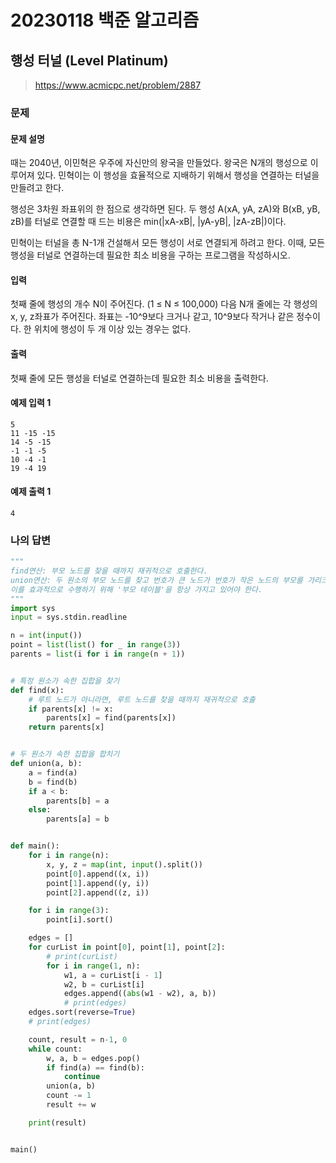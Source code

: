 # 20230118 백준 알고리즘

## 행성 터널 (Level Platinum)
> https://www.acmicpc.net/problem/2887

### 문제
#### 문제 설명
때는 2040년, 이민혁은 우주에 자신만의 왕국을 만들었다. 왕국은 N개의 행성으로 이루어져 있다. 민혁이는 이 행성을 효율적으로 지배하기 위해서 행성을 연결하는 터널을 만들려고 한다.

행성은 3차원 좌표위의 한 점으로 생각하면 된다. 두 행성 A(xA, yA, zA)와 B(xB, yB, zB)를 터널로 연결할 때 드는 비용은 min(|xA-xB|, |yA-yB|, |zA-zB|)이다.

민혁이는 터널을 총 N-1개 건설해서 모든 행성이 서로 연결되게 하려고 한다. 이때, 모든 행성을 터널로 연결하는데 필요한 최소 비용을 구하는 프로그램을 작성하시오.

#### 입력
첫째 줄에 행성의 개수 N이 주어진다. (1 ≤ N ≤ 100,000) 다음 N개 줄에는 각 행성의 x, y, z좌표가 주어진다. 좌표는 -10^9보다 크거나 같고, 10^9보다 작거나 같은 정수이다. 한 위치에 행성이 두 개 이상 있는 경우는 없다. 

#### 출력
첫째 줄에 모든 행성을 터널로 연결하는데 필요한 최소 비용을 출력한다.

#### 예제 입력 1
```
5
11 -15 -15
14 -5 -15
-1 -1 -5
10 -4 -1
19 -4 19
```

#### 예제 출력 1
```
4
```

### 나의 답변
```python
"""
find연산: 부모 노드를 찾을 때까지 재귀적으로 호출한다.
union연산: 두 원소의 부모 노드를 찾고 번호가 큰 노드가 번호가 작은 노드의 부모를 가리크도록 한다.
이를 효과적으로 수행하기 위해 '부모 테이블'을 항상 가지고 있어야 한다.
"""
import sys
input = sys.stdin.readline

n = int(input())
point = list(list() for _ in range(3))
parents = list(i for i in range(n + 1))


# 특정 원소가 속한 집합을 찾기
def find(x):
    # 루트 노드가 아니라면, 루트 노드를 찾을 때까지 재귀적으로 호출
    if parents[x] != x:
        parents[x] = find(parents[x])
    return parents[x]


# 두 원소가 속한 집합을 합치기
def union(a, b):
    a = find(a)
    b = find(b)
    if a < b:
        parents[b] = a
    else:
        parents[a] = b


def main():
    for i in range(n):
        x, y, z = map(int, input().split())
        point[0].append((x, i))
        point[1].append((y, i))
        point[2].append((z, i))

    for i in range(3):
        point[i].sort()

    edges = []
    for curList in point[0], point[1], point[2]:
        # print(curList)
        for i in range(1, n):
            w1, a = curList[i - 1]
            w2, b = curList[i]
            edges.append((abs(w1 - w2), a, b))
            # print(edges)
    edges.sort(reverse=True)
    # print(edges)

    count, result = n-1, 0
    while count:
        w, a, b = edges.pop()
        if find(a) == find(b):
            continue
        union(a, b)
        count -= 1
        result += w

    print(result)


main()
```